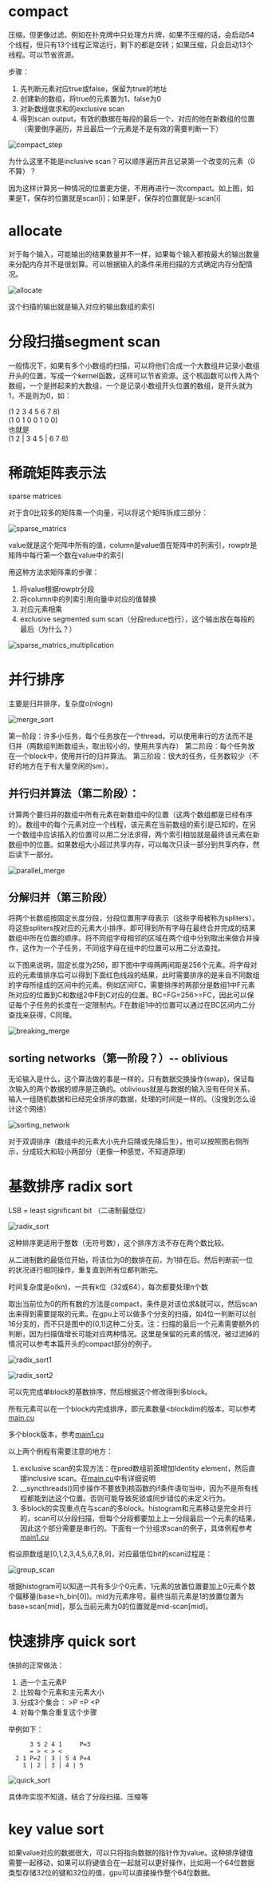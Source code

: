 # compact

压缩，但更像过滤。例如在扑克牌中只处理方片牌，如果不压缩的话，会启动54个线程，但只有13个线程正常运行，剩下的都是空转；如果压缩，只会启动13个线程。可以节省资源。

步骤：
1. 先判断元素对应true或false，保留为true的地址
2. 创建新的数组，将true的元素置为1，false为0
3. 对新数组做求和的exclusive scan
4. 得到scan output，有效的数据在每段的最后一个，对应的他在新数组的位置（需要倒序遍历，并且最后一个元素是不是有效的需要判断一下）

![compact_step](./pic/compact_step.png)

为什么这里不能是inclusive scan？可以顺序遍历并且记录第一个改变的元素（0不算）？

因为这样计算另一种情况的位置更方便，不用再进行一次compact。如上图，如果是T，保存的位置就是scan\[i\]；如果是F，保存的位置就是i-scan\[i\]

# allocate
对于每个输入，可能输出的结果数量并不一样，如果每个输入都按最大的输出数量来分配内存并不是很划算。可以根据输入的条件来用扫描的方式确定内存分配情况。

![allocate](./pic/allocate.png)

这个扫描的输出就是输入对应的输出数组的索引



# 分段扫描segment scan
一般情况下，如果有多个小数组的扫描，可以将他们合成一个大数组并记录小数组开头的位置，写成一个kernel函数，这样可以节省资源。这个核函数可以传入两个数组，一个是拼起来的大数组，一个是记录小数组开头位置的数组，是开头就为1，不是则为0，如：

(1 2 3 4 5 6 7 8)   
(1 0 1 0 0 1 0 0)   
也就是  
(1 2 | 3 4 5 | 6 7 8)


# 稀疏矩阵表示法
sparse matrices

对于含0比较多的矩阵乘一个向量，可以将这个矩阵拆成三部分：  

![sparse_matrics](./pic/sparse_matrics.png)

value就是这个矩阵中所有的值，column是value值在矩阵中的列索引，rowptr是矩阵中每行第一个数在value中的索引

用这种方法求矩阵乘的步骤：

1. 将value根据rowptr分段
2. 将column中的列索引用向量中对应的值替换
3. 对应元素相乘
4. exclusive segmented sum scan（分段reduce也行），这个输出放在每段的最后（为什么？）

![sparse_matrics_multiplication](./pic/sparse_matrics_multiplication.png)

# 并行排序

主要是归并排序，复杂度o(nlogn)

![merge_sort](./pic/merge_sort.png)

第一阶段：许多小任务，每个任务放在一个thread。可以使用串行的方法而不是归并（两数组判断数组头，取出较小的，使用共享内存）
第二阶段：每个任务放在一个block中，使用并行的归并算法。
第三阶段：很大的任务，任务数较少（不好的地方在于有大量空闲的sm）。

## 并行归并算法（第二阶段）：  
计算两个要归并的数组中所有元素在新数组中的位置（这两个数组都是已经有序的）。数组中的每个元素对应一个线程，该元素在当前数组的索引是已知的，在另一个数组中应该插入的位置可以用二分法求得，两个索引相加就是最终该元素在新数组中的位置。如果数组大小超过共享内存，可以每次只读一部分到共享内存，然后读下一部分。

![parallel_merge](./pic/parallel_merge.png)

## 分解归并（第三阶段）
将两个长数组按固定长度分段，分段位置用字母表示（这些字母被称为spliters）。将这些spliters按对应的元素大小排序，即可得到所有字母在最终合并完成的结果数组中所在位置的顺序。将不同组字母相邻的区域在两个组中分别取出来做合并操作，这作为一个子任务，不同组字母在组中的位置可以用二分法查找。

以下图来说明，固定长度为256，即下图中字母两两间距是256个元素。将字母对应的元素值排序后可以得到下面红色线段的结果，此时需要排序的是来自不同数组的字母所组成的区间中的元素。例如区间FC，需要排序的两部分是数组1中F元素所对应的位置到C和数组2中F到C对应的位置。BC=FG=256>=FC，因此可以保证每个子任务的长度在一定限制内。F在数组1中的位置可以通过在BC区间内二分查找来获得，C同理。

![breaking_merge](./pic/breaking_merge.png)

## sorting networks（第一阶段？）-- oblivious
无论输入是什么，这个算法做的事是一样的，只有数据交换操作(swap)，保证每次输入的两个数据的顺序是正确的。oblivious就是与数据的输入没有任何关系，输入一组随机数据和已经完全排序的数据，处理的时间是一样的。（没搜到怎么设计这个网络）

![sorting_network](./pic/sorting_network.png)

对于双调排序（数组中的元素大小先升后降或先降后生），他可以按照图右侧所示，分成较大和较小两部分（更像一种感觉，不知道原理）

# 基数排序 radix sort

LSB = least significant bit （二进制最低位）

![radix_sort](./pic/radix_sort.png)

这种排序更适用于整数（无符号数），这个排序方法不存在两个数比较。

从二进制数的最低位开始，将该位为0的数排在前，为1排在后。然后判断前一位的状况进行相同操作，重复直到所有位都判断完。

时间复杂度是o(kn)，一共有k位（32或64），每次都要处理n个数

取出当前位为0的所有数的方法是compact，条件是对该位求&就可以，然后scan出来得到需要提取的元素。在gpu上可以做多个分支的扫描，如4位一判断可以创16分支的，而不只是图中的(0,1)这种二分支。注：扫描的最后一个元素需要额外的判断，因为扫描值增长可能对应两种情况。这里是保留的元素的情况，被过滤掉的情况可以参考本篇开头的compact部分的例子。

![radix_sort1](./pic/radix_sort1.png)

![radix_sort2](./pic/radix_sort2.png)

可以先完成单block的基数排序，然后根据这个修改得到多block。

所有元素可以在一个block内完成排序，即元素数量\<blockdim的版本，可以参考[main.cu](./main.cu)

多个block版本，参考[main1.cu](./main1.cu)

以上两个例程有需要注意的地方：
1. exclusive scan的实现方法：在pred数组前面增加Identity element，然后直接inclusive scan。在[main.cu](./main.cu)中有详细说明
2. __syncthreads()同步操作不要放到核函数的if条件语句当中，因为不是所有线程都能到达这个位置。否则可能导致死锁或同步错位的未定义行为。
3. 多block的实现重点在与scan的多block。histogram和元素移动是完全并行的，scan可以分段扫描，但每个分段都要加上上一分段最后一个元素的结果，因此这个部分需要是串行的。下面有一个分组求scan的例子，具体例程参考[main1.cu](./main1.cu)

假设原数组是\[0,1,2,3,4,5,6,7,8,9\]，对应最低位bit的scan过程是：

![group_scan](./pic/group_scan.png)

根据histogram可以知道一共有多少个0元素，1元素的放置位置要加上0元素个数个偏移量(base=h_bin\[0\])。mid为元素序号。最终当前元素是1的放置位置为base+scan\[mid\]，那么当前元素为0的位置就是mid-scan\[mid\]。

# 快速排序 quick sort

快排的正常做法：
1. 选一个主元素P
2. 比较每个元素和主元素大小
3. 分成3个集合： \>P =P \<P
4. 对每个集合重复这个步骤

举例如下：
```
      3 5 2 4 1     P=3
      = > < > <
  2 1 P=2 | 3 | 5 4 P=4
    1 | 2 | 3 | 4 | 5 
```

![quick_sort](./pic/quick_sort.png)

具体咋实现不知道，结合了分段扫描、压缩等

# key value sort
如果value对应的数据很大，可以只将指向数据的指针作为value。这种排序键值需要一起移动，如果可以将键值合在一起就可以更好操作，比如用一个64位数据类型存储32位的键和32位的值，gpu可以直接操作整个64位数据。